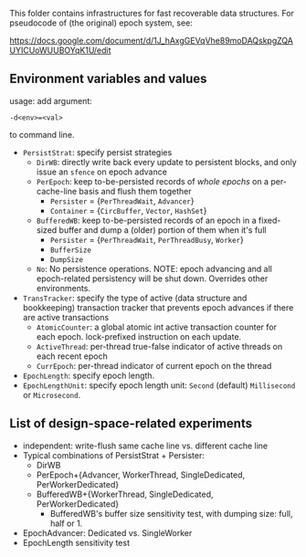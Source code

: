 This folder contains infrastructures for fast recoverable data structures. For
pseudocode of (the original) epoch system, see:

https://docs.google.com/document/d/1J_hAxgGEVqVhe89moDAQskpgZQAUYICUoWUUBOYqK1U/edit


## Environment variables and values
usage: add argument:
```
-d<env>=<val>
```
to command line.

* `PersistStrat`: specify persist strategies
    * `DirWB`: directly write back every update to persistent blocks, and only issue an `sfence` on epoch advance
    * `PerEpoch`: keep to-be-persisted records of _whole epochs_ on a per-cache-line basis and flush them together
        * `Persister` = {`PerThreadWait`, `Advancer`}
        * `Container` = {`CircBuffer`, `Vector`, `HashSet`}
    * `BufferedWB`: keep to-be-persisted records of an epoch in a fixed-sized buffer and dump a (older) portion of them when it's full
        * `Persister` = {`PerThreadWait`, `PerThreadBusy`, `Worker`}
        * `BufferSize`
        * `DumpSize`
    * `No`: No persistence operations. NOTE: epoch advancing and all epoch-related persistency will be shut down. Overrides other environments.
* `TransTracker`: specify the type of active (data structure and bookkeeping) transaction tracker that prevents epoch advances if there are active transactions
    * `AtomicCounter`: a global atomic int active transaction counter for each epoch. lock-prefixed instruction on each update.
    * `ActiveThread`: per-thread true-false indicator of active threads on each recent epoch
    * `CurrEpoch`: per-thread indicator of current epoch on the thread
* `EpochLength`: specify epoch length.
* `EpochLengthUnit`: specify epoch length unit: `Second` (default) `Millisecond` or `Microsecond`.

## List of design-space-related experiments

* independent: write-flush same cache line vs. different cache line
* Typical combinations of PersistStrat + Persister:
    * DirWB
    * PerEpoch+{Advancer, WorkerThread, SingleDedicated, PerWorkerDedicated}
    * BufferedWB+{WorkerThread, SingleDedicated, PerWorkerDedicated}
        * BufferedWB's buffer size sensitivity test, with dumping size: full, half or 1.
* EpochAdvancer: Dedicated vs. SingleWorker
* EpochLength sensitivity test
